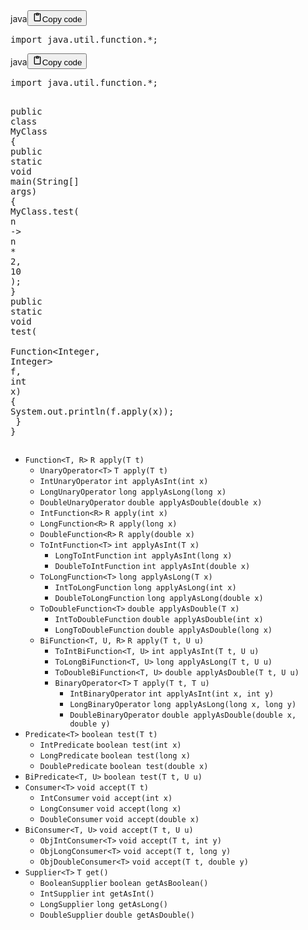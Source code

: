 <div class="code_element"><div class="lang_line"><text>java</text><button class="copy_code_button" onclick="CopyCode(this)"><svg style="width: 1.2em;height: 1.2em;" aria-hidden="true" xmlns="http://www.w3.org/2000/svg" fill="none" viewBox="0 0 24 24"><path stroke="currentColor" stroke-linecap="round" stroke-linejoin="round" stroke-width="2" d="M15 4h3a1 1 0 0 1 1 1v15a1 1 0 0 1-1 1H6a1 1 0 0 1-1-1V5a1 1 0 0 1 1-1h3m0 3h6m-5-4v4h4V3h-4Z"/></svg><text class="unselectable">Copy code</text></button></div><div class="code language-java"><div class="highlight"><pre><span></span><span class="kn">import</span><span class="w"> </span><span class="nn">java.util.function.*</span><span class="p">;</span>
</pre></div></div></div>

<div class="code_element"><div class="lang_line"><text>java</text><button class="copy_code_button" onclick="CopyCode(this)"><svg style="width: 1.2em;height: 1.2em;" aria-hidden="true" xmlns="http://www.w3.org/2000/svg" fill="none" viewBox="0 0 24 24"><path stroke="currentColor" stroke-linecap="round" stroke-linejoin="round" stroke-width="2" d="M15 4h3a1 1 0 0 1 1 1v15a1 1 0 0 1-1 1H6a1 1 0 0 1-1-1V5a1 1 0 0 1 1-1h3m0 3h6m-5-4v4h4V3h-4Z"/></svg><text class="unselectable">Copy code</text></button></div><div class="code language-java"><div class="highlight"><pre><span></span><span class="kn">import</span><span class="w"> </span><span class="nn">java.util.function.*</span><span class="p">;</span>

<span class="kd">public</span><span class="w"> </span><span class="kd">class</span> <span class="nc">MyClass</span><span class="w"> </span><span class="p">{</span>
<span class="w">    </span><span class="kd">public</span><span class="w"> </span><span class="kd">static</span><span class="w"> </span><span class="kt">void</span><span class="w"> </span><span class="nf">main</span><span class="p">(</span><span class="n">String</span><span class="o">[]</span><span class="w"> </span><span class="n">args</span><span class="p">)</span><span class="w"> </span><span class="p">{</span>
<span class="w">        </span><span class="n">MyClass</span><span class="p">.</span><span class="na">test</span><span class="p">(</span><span class="w"> </span><span class="n">n</span><span class="w"> </span><span class="o">-&gt;</span><span class="w"> </span><span class="n">n</span><span class="w"> </span><span class="o">*</span><span class="w"> </span><span class="mi">2</span><span class="p">,</span><span class="w"> </span><span class="mi">10</span><span class="w"> </span><span class="p">);</span>
<span class="w">    </span><span class="p">}</span>
<span class="w">    </span><span class="kd">public</span><span class="w"> </span><span class="kd">static</span><span class="w"> </span><span class="kt">void</span><span class="w"> </span><span class="nf">test</span><span class="p">(</span>
<span class="w">        </span><span class="n">Function</span><span class="o">&lt;</span><span class="n">Integer</span><span class="p">,</span><span class="w"> </span><span class="n">Integer</span><span class="o">&gt;</span><span class="w"> </span><span class="n">f</span><span class="p">,</span><span class="w"> </span><span class="kt">int</span><span class="w"> </span><span class="n">x</span><span class="p">)</span><span class="w"> </span><span class="p">{</span>
<span class="w">        </span><span class="n">System</span><span class="p">.</span><span class="na">out</span><span class="p">.</span><span class="na">println</span><span class="p">(</span><span class="n">f</span><span class="p">.</span><span class="na">apply</span><span class="p">(</span><span class="n">x</span><span class="p">));</span>
<span class="w">    </span><span class="p">}</span>
<span class="p">}</span>
</pre></div></div></div>

<ul>
<li><code>Function&lt;T, R&gt;</code> <code>R apply(T t)</code><ul>
<li><code>UnaryOperator&lt;T&gt;</code> <code>T apply(T t)</code></li>
<li><code>IntUnaryOperator</code> <code>int applyAsInt(int x)</code></li>
<li><code>LongUnaryOperator</code> <code>long applyAsLong(long x)</code></li>
<li><code>DoubleUnaryOperator</code> <code>double applyAsDouble(double x)</code></li>
<li><code>IntFunction&lt;R&gt;</code> <code>R apply(int x)</code></li>
<li><code>LongFunction&lt;R&gt;</code> <code>R apply(long x)</code></li>
<li><code>DoubleFunction&lt;R&gt;</code> <code>R apply(double x)</code></li>
<li><code>ToIntFunction&lt;T&gt;</code> <code>int applyAsInt(T x)</code><ul>
<li><code>LongToIntFunction</code> <code>int applyAsInt(long x)</code></li>
<li><code>DoubleToIntFunction</code> <code>int applyAsInt(double x)</code></li>
</ul>
</li>
<li><code>ToLongFunction&lt;T&gt;</code> <code>long applyAsLong(T x)</code><ul>
<li><code>IntToLongFunction</code> <code>long applyAsLong(int x)</code></li>
<li><code>DoubleToLongFunction</code> <code>long applyAsLong(double x)</code></li>
</ul>
</li>
<li><code>ToDoubleFunction&lt;T&gt;</code> <code>double applyAsDouble(T x)</code><ul>
<li><code>IntToDoubleFunction</code> <code>double applyAsDouble(int x)</code></li>
<li><code>LongToDoubleFunction</code> <code>double applyAsDouble(long x)</code></li>
</ul>
</li>
<li><code>BiFunction&lt;T, U, R&gt;</code> <code>R apply(T t, U u)</code><ul>
<li><code>ToIntBiFunction&lt;T, U&gt;</code> <code>int applyAsInt(T t, U u)</code></li>
<li><code>ToLongBiFunction&lt;T, U&gt;</code> <code>long applyAsLong(T t, U u)</code></li>
<li><code>ToDoubleBiFunction&lt;T, U&gt;</code> <code>double applyAsDouble(T t, U u)</code></li>
<li><code>BinaryOperator&lt;T&gt;</code> <code>T apply(T t, T u)</code><ul>
<li><code>IntBinaryOperator</code> <code>int applyAsInt(int x, int y)</code></li>
<li><code>LongBinaryOperator</code> <code>long applyAsLong(long x, long y)</code></li>
<li><code>DoubleBinaryOperator</code> <code>double applyAsDouble(double x, double y)</code></li>
</ul>
</li>
</ul>
</li>
</ul>
</li>
<li><code>Predicate&lt;T&gt;</code> <code>boolean test(T t)</code><ul>
<li><code>IntPredicate</code> <code>boolean test(int x)</code></li>
<li><code>LongPredicate</code> <code>boolean test(long x)</code></li>
<li><code>DoublePredicate</code> <code>boolean test(double x)</code></li>
</ul>
</li>
<li><code>BiPredicate&lt;T, U&gt;</code> <code>boolean test(T t, U u)</code></li>
<li><code>Consumer&lt;T&gt;</code> <code>void accept(T t)</code><ul>
<li><code>IntConsumer</code> <code>void accept(int x)</code></li>
<li><code>LongConsumer</code> <code>void accept(long x)</code></li>
<li><code>DoubleConsumer</code> <code>void accept(double x)</code></li>
</ul>
</li>
<li><code>BiConsumer&lt;T, U&gt;</code> <code>void accept(T t, U u)</code><ul>
<li><code>ObjIntConsumer&lt;T&gt;</code> <code>void accept(T t, int y)</code></li>
<li><code>ObjLongConsumer&lt;T&gt;</code> <code>void accept(T t, long y)</code></li>
<li><code>ObjDoubleConsumer&lt;T&gt;</code> <code>void accept(T t, double y)</code></li>
</ul>
</li>
<li><code>Supplier&lt;T&gt;</code> <code>T get()</code><ul>
<li><code>BooleanSupplier</code> <code>boolean getAsBoolean()</code></li>
<li><code>IntSupplier</code> <code>int getAsInt()</code></li>
<li><code>LongSupplier</code> <code>long getAsLong()</code></li>
<li><code>DoubleSupplier</code> <code>double getAsDouble()</code></li>
</ul>
</li>
</ul>
